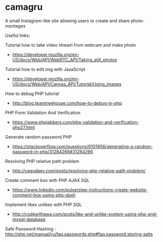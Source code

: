 # camagru
A small Instagram-like site allowing users to create and share photo-montages


Useful links:

Tutorial how to take video stream from webcam and make photo
- https://developer.mozilla.org/en-US/docs/Web/API/WebRTC_API/Taking_still_photos

Tutorial how to edit img with JavaScript
- https://developer.mozilla.org/en-US/docs/Web/API/Canvas_API/Tutorial/Using_images

How to debug PHP tutorial
- http://blog.teamtreehouse.com/how-to-debug-in-php

PHP Form Validation And Verification
- https://www.phpjabbers.com/php-validation-and-verification-php27.html

Generate random password PHP
- https://stackoverflow.com/questions/6101956/generating-a-random-password-in-php/31284266#31284266

Resolving PHP relative path problem
- http://yagudaev.com/posts/resolving-php-relative-path-problem/

Create comment box with PHP AJAX SQL
- https://www.linkedin.com/pulse/step-instructions-create-website-comment-box-using-php-dash

Implement likes unlikes with PHP SQL
- http://codewithawa.com/posts/like-and-unlike-system-using-php-and-mysql-database

Safe Password Hashing
-http://php.net/manual/ru/faq.passwords.php#faq.password.storing-salts

